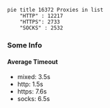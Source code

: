
```mermaid
pie title 16372 Proxies in list
    "HTTP" : 12217
    "HTTPS": 2733
    "SOCKS" : 2532
```

### Some Info
#### Average Timeout

- mixed: 3.5s
- http: 1.5s
- https: 7.6s
- socks: 6.5s